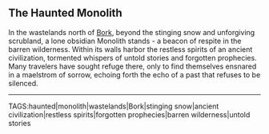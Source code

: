 ## The Haunted Monolith

In the wastelands north of [Bork](Bork.md), beyond the stinging snow and unforgiving scrubland, a lone obsidian Monolith stands - a beacon of respite in the barren wilderness. Within its walls harbor the restless spirits of an ancient civilization, tormented whispers of untold stories and forgotten prophecies. Many travelers have sought refuge there, only to find themselves ensnared in a maelstrom of sorrow, echoing forth the echo of a past that refuses to be silenced.


---

TAGS:haunted|monolith|wastelands|Bork|stinging snow|ancient civilization|restless spirits|forgotten prophecies|barren wilderness|untold stories
